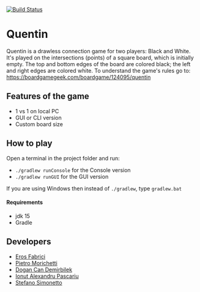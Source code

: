 [![Build Status](https://travis-ci.com/eferos93/quentin-sdm-exam.svg?branch=master)](https://travis-ci.com/eferos93/quentin-sdm-exam)
# Quentin
Quentin is a drawless connection game for two players:
Black and White. It's played on the intersections (points) of
a square board, which is initially empty. The top and bottom
edges of the board are colored black; the left and right
edges are colored white. 
To understand the game's rules go to: https://boardgamegeek.com/boardgame/124095/quentin

## Features of the game
- 1 vs 1 on local PC
- GUI or CLI version
- Custom board size

## How to play
Open a terminal in the project folder and run:
- `./gradlew runConsole` for the Console version
- `./gradlew runGUI` for the GUI version

If you are using Windows then instead of `./gradlew`, type `gradlew.bat`
#### Requirements
- jdk 15
- Gradle

## Developers
- [Eros Fabrici](https://github.com/eferos93)
- [Pietro Morichetti](https://github.com/wilsonjefferson)
- [Dogan Can Demirbilek](https://github.com/demirbilek95)
- [Ionut Alexandru Pascariu](https://github.com/PascAlex)
- [Stefano Simonetto](https://github.com/stefanosimonetto)
